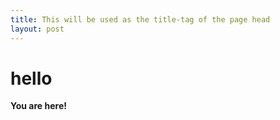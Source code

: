 ```yaml
---
title: This will be used as the title-tag of the page head
layout: post
---
```


hello
=====

**You are here!**
